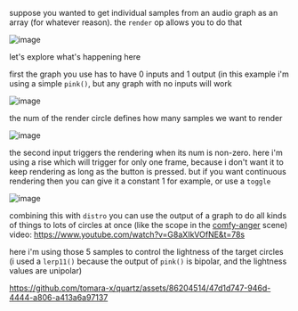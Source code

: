 suppose you wanted to get individual samples from an audio graph as an array (for whatever reason). the `render` op allows you to do that

![image](https://github.com/tomara-x/quartz/assets/86204514/0d0d1246-9a27-468e-932f-588557344f4e)

let's explore what's happening here

first the graph you use has to have 0 inputs and 1 output (in this example i'm using a simple `pink()`, but any graph with no inputs will work

![image](https://github.com/tomara-x/quartz/assets/86204514/e61a7bb7-e69e-4da0-abac-a2f361dca8af)

the num of the render circle defines how many samples we want to render

![image](https://github.com/tomara-x/quartz/assets/86204514/9607944e-0171-41da-9b2e-2759173203c4)

the second input triggers the rendering when its num is non-zero. here i'm using a rise which will trigger for only one frame, because i don't want it to keep rendering as long as the button is pressed. but if you want continuous rendering then you can give it a constant 1 for example, or use a `toggle`

![image](https://github.com/tomara-x/quartz/assets/86204514/ab89c7a6-180a-48e4-b0d0-ff261b33f408)

combining this with `distro` you can use the output of a graph to do all kinds of things to lots of circles at once (like the scope in the [comfy-anger](https://github.com/tomara-x/quartz/blob/main/assets/comfy-anger) scene) video: https://www.youtube.com/watch?v=G8aXIkVOfNE&t=78s

here i'm using those 5 samples to control the lightness of the target circles
(i used a `lerp11()` because the output of `pink()` is bipolar, and the lightness values are unipolar)


https://github.com/tomara-x/quartz/assets/86204514/47d1d747-946d-4444-a806-a413a6a97137

